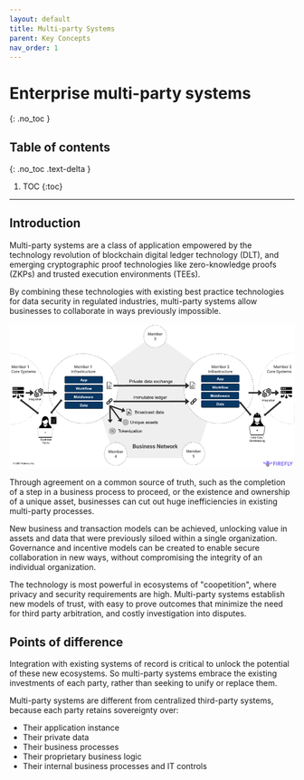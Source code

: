```yaml
---
layout: default
title: Multi-party Systems
parent: Key Concepts
nav_order: 1
---
```


# Enterprise multi-party systems
{: .no_toc }

## Table of contents
{: .no_toc .text-delta }

1. TOC
{:toc}

---

## Introduction

Multi-party systems are a class of application empowered by the technology revolution
of blockchain digital ledger technology (DLT), and emerging cryptographic proof technologies
like zero-knowledge proofs (ZKPs) and trusted execution environments (TEEs).

By combining these technologies with existing best practice technologies for
data security in regulated industries, multi-party systems allow businesses to
collaborate in ways previously impossible.

![Multi-party Systems](../images/multiparty_system.png "Multi-Party System")

Through agreement on a common source of truth, such as the completion of a step in a
business process to proceed, or the existence and ownership of a unique asset, businesses
can cut out huge inefficiencies in existing multi-party processes. 

New business and transaction models can be achieved, unlocking value in assets and data
that were previously siloed within a single organization. Governance and incentive
models can be created to enable secure collaboration in new ways, without compromising
the integrity of an individual organization.

The technology is most powerful in ecosystems of "coopetition", where privacy and security
requirements are high. Multi-party systems establish new models of trust, with easy to
prove outcomes that minimize the need for third party arbitration, and costly investigation
into disputes.

## Points of difference

Integration with existing systems of record is critical to unlock the potential
of these new ecosystems. So multi-party systems embrace the existing investments of
each party, rather than seeking to unify or replace them.

Multi-party systems are different from centralized third-party systems, because each
party retains sovereignty over:
  - Their application instance
  - Their private data
  - Their business processes
  - Their proprietary business logic
  - Their internal business processes and IT controls
